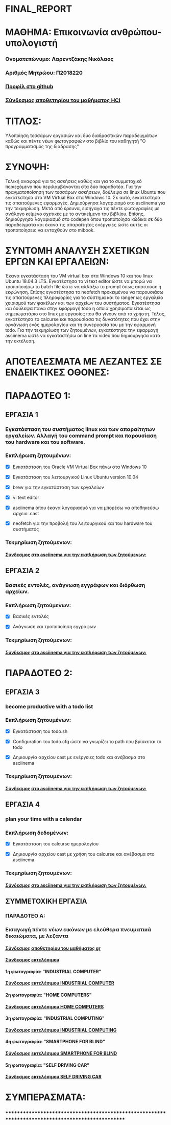 # FINAL_REPORT
# ΜΑΘΗΜΑ: Επικοινωνία ανθρώπου-υπολογιστή

### Ονοματεπώνυμο: Λαρεντζάκης Νικόλαος
### Αριθμός Μητρώου: Π2018220
### [Προφίλ στο github](https://github.com/cyclenikolaos)
### [Σύνδεσμος αποθετηρίου του μαθήματος HCI](https://github.com/cyclenikolaos/hci)

# ΤΙΤΛΟΣ:
   Υλοποίηση τεσσάρων εργασιών και δύο διαδραστικών παραδειγμάτων καθώς και πέντε νέων φωτογραφιών στο βιβλίο του καθηγητή "Ο προγραμματισμός της διάδρασης"

# ΣΥΝΟΨΗ:
   Τελική αναφορά για τις ασκήσεις καθώς και για το συμμετοχικό περιεχόμενο που περιλαμβάνονται στα δύο παραδοτέα. Για την πραγματοποίσηση των τεσσάρων ασκήσεων, δούλεψα σε linux Ubuntu που εγκατέστησα στο VM Virtual Box στα Windows 10. Σε αυτό, εγκατέστησα τις απαιτούμενες εφαρμογές. Δημιούργησα λογαριασμό στο asciinema για την τεκμηρίωση. Μετά από έρευνα, εισήγαγα τις πέντε φωτογραφίες με ανάλογο κείμενο σχετικές με το αντικείμενο του βιβλίου. Επίσης, δημιούργησα λογαριασμό στο codepen όπου τροποποίησα κώδικα σε δύο παραδείγματα και έκανα τις απαραίτητες ενέργειες ώστε αυτές οι τροποποίησεις να ενταχθούν στο mibook.

# ΣΥΝΤΟΜΗ ΑΝΑΛΥΣΗ ΣΧΕΤΙΚΩΝ ΕΡΓΩΝ ΚΑΙ ΕΡΓΑΛΕΙΩΝ:
   Έκανα εγκατάσταση του VM virtual box στα Windows 10 και του linux Ubuntu 18.04.3 LTS. Εγκατέστησα το vi text editor ώστε να μπορώ να τροποποιήσω το batch file ώστε να αλλάξω το prompt όπως απαιτούσε η εκφώνηση. Επίσης εγκατέστησα το neofetch προκειμένου να παρουσιάσω τις απαιτούμενες πληροφορίες για το σύστημα και το ranger ως εργαλείο χειρισμού των φακέλων και των αρχείων του συστήματος. Εγκατέστησα και δούλεψα πάνω στην εφαρμογή todo η οποία χρησιμοποιείται ως σημειωματάριο στο linux με εργασίες που θα γίνουν από το χρήστη. Τέλος, εγκατέστησα το calcurse και παρουσίασα τις δυνατότητες που έχει στην οργάνωση ενός ημερολογίου και τη συνεργασία του με την εφαρμογή todo. Για την τεκμηρίωση των ζητουμένων, εγκατέστησα την εφαρμογή asciinema ώστε να εγκαταστήσω on line τα video που δημιούργησα κατά την εκτέλεση.   

# ΑΠΟΤΕΛΕΣΜΑΤΑ ΜΕ ΛΕΖΑΝΤΕΣ ΣΕ ΕΝΔΕΙΚΤΙΚΕΣ ΟΘΟΝΕΣ:


# ΠΑΡΑΔΟΤΕΟ 1:

## ΕΡΓΑΣΙΑ 1
### Εγκατάσταση του συστήματος linux και των απαραίτητων εργαλείων. Αλλαγή του command prompt και παρουσίαση του hardware και του software.

### Εκπλήρωση ζητουμένων:
- [x] Εγκατάσταση του Oracle VM Virtual Box πάνω στα Windows 10

- [x] Εγκατάσταση του λειτουργικού Linux Ubuntu version 10.04

- [x] brew για την εγκατάσταση των εργαλείων

- [x] vi text editor

- [x] asciinema όπου έκανα λογαριασμό για να μπορέσω να αποθηκεύσω αρχειο .cast

- [x] neofetch για την προβολή του λειτουργικού και του hardware του συστήματός


### Τεκμηρίωση ζητούμενων: 

#### [Σύνδεσμος στο asciinema για την εκπλήρωση των ζητούμενων:](https://asciinema.org/a/275996)


## ΕΡΓΑΣΙΑ 2
### Βασικές εντολές, ανάγνωση εγγράφων και διόρθωση αρχείων.

### Εκπλήρωση ζητούμενων:
- [x] Βασικές εντολές

- [x] Ανάγνωση και τροποποίηση εγγράφων


### Τεκμηρίωση ζητούμενων: 

#### [Σύνδεσμος στο asciinema για την εκπλήρωση των ζητούμενων:](https://asciinema.org/a/278747)


# ΠΑΡΑΔΟΤΕΟ 2:

## ΕΡΓΑΣΙΑ 3
### become productive with a todo list

### Εκπλήρωση ζητουμένων:
- [x] Εγκατάσταση του todo.sh

- [x] Configuration του todo.cfg ώστε να γνωρίζει το path που βρίσκεται το todo

- [x] Δημιουργία αρχείου cast με ενέργειες todo και ανέβασμα στο asciinema


### Τεκμηρίωση ζητουμένων:

#### [Σύνδεσμος στο asciinema για την εκπλήρωση των ζητούμενων:](https://asciinema.org/a/281361)

## ΕΡΓΑΣΙΑ 4
### plan your time with a calendar

### Εκπλήρωση δεδομένων:
- [x] Εγκατάσταση του calcurse ημερολογίου

- [x] Δημιουργία αρχείου cast με χρήση του calcurse και ανέβασμα στο asciinema


### Τεκμηρίωση ζητουμένων:

#### [Σύνδεσμος στο asciinema για την εκπλήρωση των ζητουμένων:](https://asciinema.org/a/285468)


## ΣΥΜΜΕΤΟΧΙΚΗ ΕΡΓΑΣΙΑ

### ΠΑΡΑΔΟΤΕΟ Α:
### Εισαγωγή πέντε νέων εικόνων με ελεύθερα πνευματικά δικαιώματα, με λεζάντα

#### [Σύνδεσμος αποθετηρίου του μαθήματος gr](https://github.com/cyclenikolaos/gr)
#### [Σύνδεσμος εκτελέσιμου](https://cyclenikolaos.github.io/gr/)

#### 1η φωτογραφία: "INDUSTRIAL COMPUTER"
#### [Σύνδεσμος εκτελέσιμου INDUSTRIAL COMPUTER](https://cyclenikolaos.github.io/gr/gallery/A7100/)

#### 2η φωτογραφία: "HOME COMPUTERS"
#### [Σύνδεσμος εκτελέσιμου HOME COMPUTERS](https://cyclenikolaos.github.io/gr/gallery/oric-atmos/)

#### 3η φωτογραφία: "INDUSTRIAL COMPUTING"
#### [Σύνδεσμος εκτελέσιμου INDUSTRIAL COMPUTING](https://cyclenikolaos.github.io/gr/gallery/CAD-CAM/)

#### 4η φωτογραφία: "SMARTPHONE FOR BLIND"
#### [Σύνδεσμος εκτελέσιμου SMARTPHONE FOR BLIND](https://cyclenikolaos.github.io/gr/gallery/smartphone-for-blind/)

#### 5η φωτογραφία: "SELF DRIVING CAR"
#### [Σύνδεσμος εκτελέσιμου SELF DRIVING CAR](https://cyclenikolaos.github.io/gr/gallery/google-self-driving-car/)

# ΣΥΜΠΕΡΑΣΜΑΤΑ:
### ************************************************************************************************

